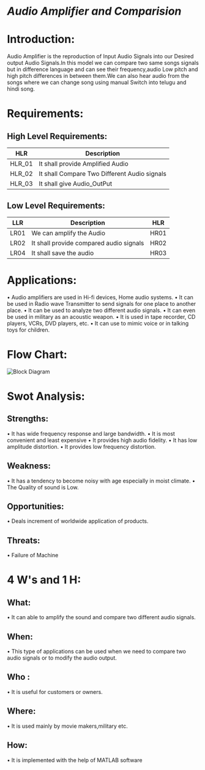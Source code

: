#  _Audio Amplifier and Comparision_

# Introduction:
Audio Amplifier is the reproduction of Input Audio Signals into our Desired output Audio Signals.In this model
we can compare two same songs signals but in difference language and can see their frequency,audio Low pitch and
high pitch differences in between them.We can also hear audio from the songs where we can change song using 
manual Switch into telugu and hindi song.

# Requirements:

## High Level Requirements:

| HLR | Description |
|-----|-------------|
| HLR_01| It shall provide Amplified Audio |
| HLR_02| It shall Compare Two Different Audio signals|
| HLR_03| It shall give Audio_OutPut |

## Low Level Requirements:

| LLR | Description | HLR |
|--|--|--|
| LR01 |We can amplify the Audio  | HR01|
| LR02 |It shall provide compared audio signals  | HR02|
|LR04 | It shall save the audio  | HR03|

# Applications:
   • Audio amplifiers are used in Hi-fi devices, Home audio systems. 
         • It can be used in Radio wave Transmitter to send signals for one place to another place.
         • It can be used to analyze two different audio signals.
         • It can even be used  in military as an acoustic weapon.
         • It is used in tape recorder, CD players, VCRs, DVD players, etc.
         • It can use to mimic voice or in talking toys for children.
         
# Flow Chart:
![Block Diagram](https://user-images.githubusercontent.com/98812442/160230337-31f398b9-8fdb-4f56-bd5d-ea68df0b58d7.png)


# Swot Analysis:

## Strengths:
• It has wide frequency response and large bandwidth.
• It is most convenient and least expensive
• It provides high audio fidelity.
• It has low amplitude distortion.
• It provides low frequency distortion.
      
 ## Weakness:
• It has a tendency to become noisy with age especially in moist climate.
• The Quality of sound is Low.
 ## Opportunities:
• Deals increment of worldwide application of products. 
 ## Threats:
• Failure of Machine 
    
# 4 W's and 1 H:
     
## What:
• It can able to amplify the sound and compare two different audio signals.
## When:
• This type of applications can be used when we need to compare two audio signals or to modify the audio output. 
## Who :
• It is useful for customers or owners.
## Where:
• It is used mainly by movie makers,military etc.
## How:
• It is implemented with the help of MATLAB software

         
      
